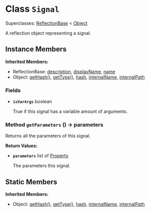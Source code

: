 # Class <code>Signal</code>

Superclasses: <a href="ReflectionBase.md">ReflectionBase</a> < <a href="Object.md">Object</a>

A reflection object representing a signal.
## Instance Members
<b>Inherited Members:</b>
- ReflectionBase: <a href="ReflectionBase.md#description">description</a>, <a href="ReflectionBase.md#displayName">displayName</a>, <a href="ReflectionBase.md#name">name</a>
- Object: <a href="Object.md#getHash">getHash()</a>, <a href="Object.md#getType">getType()</a>, <a href="Object.md#hash">hash</a>, <a href="Object.md#internalName">internalName</a>, <a href="Object.md#internalPath">internalPath</a>
### Fields
- <code><b>isVarArgs</b></code> boolean

  True if this signal has a variable amount of arguments.
### Method <code>getParameters</code> () → parameters
Returns all the parameters of this signal.

<b>Return Values:</b>

- <code><b>parameters</b></code> list of <a href="Property.md">Property</a>

  The parameters this signal.
## Static Members
<b>Inherited Members:</b>
- Object: <a href="Object.md#getHash">getHash()</a>, <a href="Object.md#getType">getType()</a>, <a href="Object.md#hash">hash</a>, <a href="Object.md#internalName">internalName</a>, <a href="Object.md#internalPath">internalPath</a>